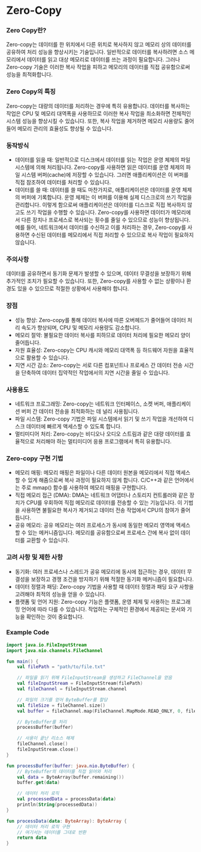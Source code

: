 # Zero-Copy

### Zero Copy란?
Zero-copy는 데이터를 한 위치에서 다른 위치로 복사하지 않고 메모리 상의 데이터를 공유하여 처리 성능을 향상시키는 기술입니다. 
일반적으로 데이터를 복사하려면 소스 메모리에서 데이터를 읽고 대상 메모리로 데이터를 쓰는 과정이 필요합니다. 
그러나 Zero-copy 기술은 이러한 복사 작업을 피하고 메모리의 데이터를 직접 공유함으로써 성능을 최적화합니다.

### Zero Copy의 특징

Zero-copy는 대량의 데이터를 처리하는 경우에 특히 유용합니다. 
데이터를 복사하는 작업은 CPU 및 메모리 대역폭을 사용하므로 이러한 복사 작업을 최소화하면 전체적인 시스템 성능을 향상시킬 수 있습니다. 
또한, 복사 작업을 제거하면 메모리 사용량도 줄어들어 메모리 관리의 효율성도 향상될 수 있습니다.

### 동작방식

- 데이터를 읽을 때: 일반적으로 디스크에서 데이터를 읽는 작업은 운영 체제의 파일 시스템에 의해 처리됩니다. Zero-copy를 사용하면 읽은 데이터를 운영 체제의 파일 시스템 버퍼(cache)에 저장할 수 있습니다. 그러면 애플리케이션은 이 버퍼를 직접 참조하여 데이터를 처리할 수 있습니다.
- 데이터를 쓸 때: 데이터를 쓸 때도 마찬가지로, 애플리케이션은 데이터를 운영 체제의 버퍼에 기록합니다. 운영 체제는 이 버퍼를 이용해 실제 디스크로의 쓰기 작업을 관리합니다. 이렇게 함으로써 애플리케이션은 데이터를 디스크로 직접 복사하지 않고도 쓰기 작업을 수행할 수 있습니다. Zero-copy를 사용하면 데이터가 메모리에서 다른 장치나 프로세스로 복사되는 횟수를 줄일 수 있으므로 성능이 향상됩니다. 예를 들어, 네트워크에서 데이터를 수신하고 이를 처리하는 경우, Zero-copy를 사용하면 수신된 데이터를 메모리에서 직접 처리할 수 있으므로 복사 작업이 필요하지 않습니다.

### 주의사항

데이터를 공유하면서 동기화 문제가 발생할 수 있으며, 데이터 무결성을 보장하기 위해 추가적인 조치가 필요할 수 있습니다. 또한, Zero-copy를 사용할 수 없는 상황이나 환경도 있을 수 있으므로 적절한 상황에서 사용해야 합니다.


### 장점

- 성능 향상: Zero-copy를 통해 데이터 복사에 따른 오버헤드가 줄어들어 데이터 처리 속도가 향상되며, CPU 및 메모리 사용량도 감소합니다.
- 메모리 절약: 불필요한 데이터 복사를 피하므로 데이터 처리에 필요한 메모리 양이 줄어듭니다.
- 자원 효율성: Zero-copy는 CPU 캐시와 메모리 대역폭 등 하드웨어 자원을 효율적으로 활용할 수 있습니다.
- 지연 시간 감소: Zero-copy는 서로 다른 컴포넌트나 프로세스 간 데이터 전송 시간을 단축하여 데이터 집약적인 작업에서의 지연 시간을 줄일 수 있습니다.

### 사용용도

- 네트워크 프로그래밍: Zero-copy는 네트워크 인터페이스, 소켓 버퍼, 애플리케이션 버퍼 간 데이터 전송을 최적화하는 데 널리 사용됩니다.
- 파일 시스템: Zero-copy 기법은 파일 시스템에서 읽기 및 쓰기 작업을 개선하여 디스크 데이터에 빠르게 액세스할 수 있도록 합니다.
- 멀티미디어 처리: Zero-copy는 비디오나 오디오 스트림과 같은 대량 데이터를 효율적으로 처리해야 하는 멀티미디어 응용 프로그램에서 특히 유용합니다.

### Zero-copy 구현 기법

- 메모리 매핑: 메모리 매핑은 파일이나 다른 데이터 원본을 메모리에서 직접 액세스할 수 있게 해줌으로써 복사 과정이 필요하지 않게 합니다. C/C++과 같은 언어에서는 주로 mmap() 함수를 사용하여 메모리 매핑을 구현합니다.
- 직접 메모리 접근 (DMA): DMA는 네트워크 어댑터나 스토리지 컨트롤러와 같은 장치가 CPU를 우회하여 직접 메모리로 데이터를 전송할 수 있는 기능입니다. 이 기법을 사용하면 불필요한 복사가 제거되고 데이터 전송 작업에서 CPU의 참여가 줄어듭니다.
- 공유 메모리: 공유 메모리는 여러 프로세스가 동시에 동일한 메모리 영역에 액세스할 수 있는 메커니즘입니다. 메모리를 공유함으로써 프로세스 간에 복사 없이 데이터를 교환할 수 있습니다.

### 고려 사항 및 제한 사항

- 동기화: 여러 프로세스나 스레드가 공유 메모리에 동시에 접근하는 경우, 데이터 무결성을 보장하고 경쟁 조건을 방지하기 위해 적절한 동기화 메커니즘이 필요합니다.
- 데이터 정렬과 패딩: Zero-copy 기법을 사용할 때 데이터 정렬과 패딩 요구 사항을 고려해야 최적의 성능을 얻을 수 있습니다.
- 플랫폼 및 언어 지원: Zero-copy 기능은 플랫폼, 운영 체제 및 사용하는 프로그래밍 언어에 따라 다를 수 있습니다. 작업하는 구체적인 환경에서 제공되는 문서와 기능을 확인하는 것이 중요합니다.

### Example Code

```kotlin
import java.io.FileInputStream
import java.nio.channels.FileChannel

fun main() {
    val filePath = "path/to/file.txt"

    // 파일을 읽기 위해 FileInputStream을 생성하고 FileChannel을 얻음
    val fileInputStream = FileInputStream(filePath)
    val fileChannel = fileInputStream.channel

    // 파일의 크기를 얻어 ByteBuffer를 할당
    val fileSize = fileChannel.size()
    val buffer = fileChannel.map(FileChannel.MapMode.READ_ONLY, 0, fileSize)

    // ByteBuffer를 처리
    processBuffer(buffer)

    // 사용이 끝난 리소스 해제
    fileChannel.close()
    fileInputStream.close()
}

fun processBuffer(buffer: java.nio.ByteBuffer) {
    // ByteBuffer의 데이터를 직접 읽어와 처리
    val data = ByteArray(buffer.remaining())
    buffer.get(data)

    // 데이터 처리 로직
    val processedData = processData(data)
    println(String(processedData))
}

fun processData(data: ByteArray): ByteArray {
    // 데이터 처리 로직 구현
    // 여기서는 데이터를 그대로 반환
    return data
}
```
